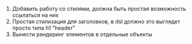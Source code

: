 1. Добавить работу со стилями, должна быть простая возможность ссылаться на них
2. Простая стилизация для заголовков, в dsl должно это выглядет просто типа h1 "header"
3. Вынести рендеринг элементов в отдельные объекты